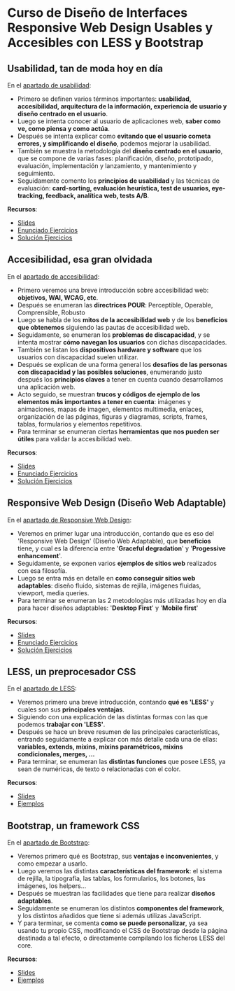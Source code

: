 # Curso de Diseño de Interfaces Responsive Web Design Usables y Accesibles con LESS y Bootstrap

## Usabilidad, tan de moda hoy en día

En el [apartado de usabilidad](https://github.com/asanzdiego/curso-interfaces-web-2016/tree/master/01-usabilidad):

- Primero se definen varios términos importantes: **usabilidad, accesibilidad, arquitectura de la información, experiencia de usuario y diseño centrado en el usuario**.
- Luego se intenta conocer al usuario de aplicaciones web, **saber como ve, como piensa y como actúa**.
- Después se intenta explicar como **evitando que el usuario cometa errores, y simplificando el diseño**, podemos mejorar la usabilidad.
- También se muestra la metodología del **diseño centrado en el usuario**, que se compone de varias fases: planificación, diseño, prototipado, evaluación, implementación y lanzamiento, y mantenimiento y seguimiento.
- Seguidamente comento los **principios de usabilidad** y las técnicas de evaluación: **card-sorting, evaluación heurística, test de usuarios, eye-tracking, feedback, analítica web, tests A/B**.

**Recursos**:

- [Slides](https://github.com/asanzdiego/curso-interfaces-web-2016/tree/master/01-usabilidad#slides)
- [Enunciado Ejercicios](https://github.com/asanzdiego/curso-interfaces-web-2016/tree/master/01-usabilidad#enunciado-ejercicios)
- [Solución Ejercicios](https://github.com/asanzdiego/curso-interfaces-web-2016/tree/master/01-usabilidad#solución-ejercicios)

## Accesibilidad, esa gran olvidada

En el [apartado de accesibilidad](https://github.com/asanzdiego/curso-interfaces-web-2016/tree/master/02-accesibilidad):

- Primero veremos una breve introducción sobre accesibilidad web: **objetivos, WAI, WCAG, etc**.
- Después se enumeran las **directrices POUR**: Perceptible, Operable, Comprensible, Robusto
- Luego se habla de los **mitos de la accesibilidad web** y de los **beneficios que obtenemos** siguiendo las pautas de accesibilidad web.
- Seguidamente, se enumeran los **problemas de discapacidad**, y se intenta mostrar **cómo navegan los usuarios** con dichas discapacidades.
- También se listan los **dispositivos hardware y software** que los usuarios con discapacidad suelen utilizar.
- Después se explican de una forma general los **desafíos de las personas con discapacidad y las posibles soluciones**, enumerando justo después los **principios claves** a tener en cuenta cuando desarrollamos una aplicación web.
- Acto seguido, se muestran **trucos y códigos de ejemplo de los elementos más importantes a tener en cuenta**: imágenes y animaciones, mapas de imagen, elementos multimedia, enlaces, organización de las páginas, figuras y diagramas, scripts, frames, tablas, formularios y elementos repetitivos.
- Para terminar se enumeran ciertas **herramientas que nos pueden ser útiles** para validar la accesibilidad web.

**Recursos**:

- [Slides](https://github.com/asanzdiego/curso-interfaces-web-2016/tree/master/02-accesibilidad/#slides)
- [Enunciado Ejercicios](https://github.com/asanzdiego/curso-interfaces-web-2016/tree/master/02-accesibilidad#enunciado-ejercicios)
- [Solución Ejercicios](https://github.com/asanzdiego/curso-interfaces-web-2016/tree/master/02-accesibilidad#solución-ejercicios)

## Responsive Web Design (Diseño Web Adaptable)

En el [apartado de Responsive Web Design](https://github.com/asanzdiego/curso-interfaces-web-2016/tree/master/03-rwd):

- Veremos en primer lugar una introducción, contando que es eso del 'Responsive Web Design' (Diseño Web Adaptable), que **beneficios** tiene, y cual es la diferencia entre '**Graceful degradation**' y '**Progessive enhancement**'.
- Seguidamente, se exponen varios **ejemplos de sitios web** realizados con esa filosofía.
- Luego se entra más en detalle en **como conseguir sitios web adaptables**: diseño fluido, sistemas de rejilla, imágenes fluidas, viewport, media queries.
- Para terminar se enumeran las 2 metodologías más utilizadas hoy en día para hacer diseños adaptables: '**Desktop First**' y '**Mobile first**'

**Recursos**:

- [Slides](https://github.com/asanzdiego/curso-interfaces-web-2016/tree/master/03-rwd#slides)
- [Enunciado Ejercicios](https://github.com/asanzdiego/curso-interfaces-web-2016/tree/master/03-rwd#enunciado-ejercicios)
- [Solución Ejercicios](https://github.com/asanzdiego/curso-interfaces-web-2016/tree/master/03-rwd#solución-ejercicios)

## LESS, un preprocesador CSS

En el [apartado de LESS](https://github.com/asanzdiego/curso-interfaces-web-2016/tree/master/04-preprocesadores-css/04.01-less):

- Veremos primero una breve introducción, contando **qué es 'LESS'** y cuales son sus **principales ventajas**.
- Siguiendo con una explicación de las distintas formas con las que podemos **trabajar con 'LESS'**.
- Después se hace un breve resumen de las principales características, entrando seguidamente a explicar con más detalle cada una de ellas: **variables, extends, mixins, mixins paramétricos, mixins condicionales, merges, ...**
- Para terminar, se enumeran las **distintas funciones** que posee LESS, ya sean de numéricas, de texto o relacionadas con el color.

**Recursos**:

- [Slides](https://github.com/asanzdiego/curso-interfaces-web-2016/tree/master/04-preprocesadores-css/04.01-less#slides)
- [Ejemplos](https://github.com/asanzdiego/curso-interfaces-web-2016/tree/master/04-preprocesadores-css/04.01-less#ejercicios)

## Bootstrap, un framework CSS

En el  [apartado de Bootstrap](https://github.com/asanzdiego/curso-interfaces-web-2016/tree/master/05-bootstrap):

- Veremos primero qué es Bootstrap, sus **ventajas e inconvenientes**, y como empezar a usarlo.
- Luego veremos las distintas **características del framework**: el sistema de rejilla, la tipografía, las tablas, los formularios, los botones, las imágenes, los helpers...
- Después se muestran las facilidades que tiene para realizar **diseños adaptables**.
- Seguidamente se enumeran los distintos **componentes del framework**, y los distintos añadidos que tiene si además utilizas JavaScript.
- Y para terminar, se comenta **como se puede personalizar**, ya sea usando tu propio CSS, modificando el CSS de Bootstrap desde la página destinada a tal efecto, o directamente compilando los ficheros LESS del core.

**Recursos**:

- [Slides](https://github.com/asanzdiego/curso-interfaces-web-2016/tree/master/05-bootstrap/#slides)
- [Ejemplos](https://github.com/asanzdiego/curso-interfaces-web-2016/tree/master/05-bootstrap/#ejemplos)
